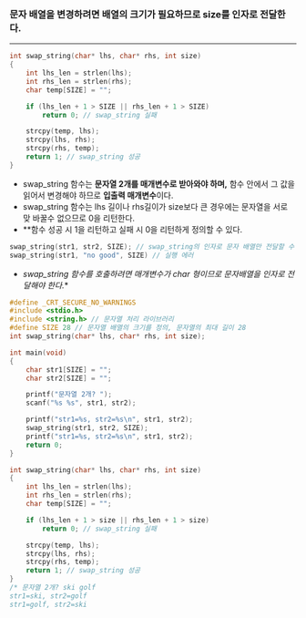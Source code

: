 ###  문자 배열을 변경하려면 배열의 크기가 필요하므로 size를 인자로 전달한다.
_____
```c
int swap_string(char* lhs, char* rhs, int size)
{
	int lhs_len = strlen(lhs);
	int rhs_len = strlen(rhs);
	char temp[SIZE] = "";

	if (lhs_len + 1 > SIZE || rhs_len + 1 > SIZE)
		return 0; // swap_string 실패

	strcpy(temp, lhs);
	strcpy(lhs, rhs);
	strcpy(rhs, temp);
	return 1; // swap_string 성공
}
```
- swap_string 함수는 **문자열 2개를 매개변수로 받아와야 하며,** 함수 안에서 그 값을 읽어서 변경해야 하므로 **입출력 매개변수**이다.
- swap_string 함수는 lhs 길이나 rhs길이가 size보다 큰 경우에는 문자열을 서로 맞 바꿀수 없으므로 0을 리턴한다.
- **함수 성공 시 1을 리턴하고 실패 시 0을 리턴하게 정의할 수 있다.

```c
swap_string(str1, str2, SIZE); // swap_string의 인자로 문자 배열만 전달할 수 있다.
swap_string(str1, "no good", SIZE) // 실행 에러
```
- **swap_string 함수를 호출하려면 매개변수가 char* 형이므로 문자배열을 인자로 전달해야 한다.**

```c
#define _CRT_SECURE_NO_WARNINGS
#include <stdio.h>
#include <string.h> // 문자열 처리 라이브러리
#define SIZE 28 // 문자열 배열의 크기를 정의, 문자열의 최대 길이 28
int swap_string(char* lhs, char* rhs, int size);

int main(void)
{
	char str1[SIZE] = "";
	char str2[SIZE] = "";

	printf("문자열 2개? ");
	scanf("%s %s", str1, str2);

	printf("str1=%s, str2=%s\n", str1, str2);
	swap_string(str1, str2, SIZE);
	printf("str1=%s, str2=%s\n", str1, str2);
	return 0;
}

int swap_string(char* lhs, char* rhs, int size)
{
	int lhs_len = strlen(lhs);
	int rhs_len = strlen(rhs);
	char temp[SIZE] = "";

	if (lhs_len + 1 > size || rhs_len + 1 > size)
		return 0; // swap_string 실패

	strcpy(temp, lhs);
	strcpy(lhs, rhs);
	strcpy(rhs, temp);
	return 1; // swap_string 성공
}
/* 문자열 2개? ski golf
str1=ski, str2=golf
str1=golf, str2=ski
```